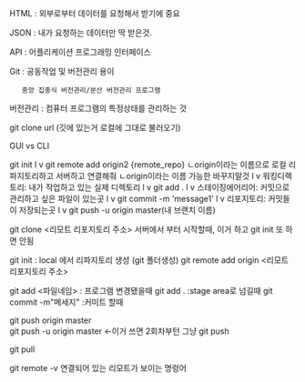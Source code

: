 HTML : 외부로부터 데이터를 요청해서 받기에 중요

JSON : 내가 요청하는 데이터만 딱 받은것.

API : 어플리케이션 프로그래밍 인터페이스

Git : 공동작업 및 버전관리 용이
      
       중앙 집중식 버전관리/분산 버전관리 프로그램		
      
		


버전관리 : 컴퓨터 프로그램의 특정상태를 관리하는 것


git clone url
(깃에 있는거 로컬에 그대로 불러오기)

GUI vs CLI


git init
l
v
git remote add origin2 {remote_repo}
ㄴorigin이라는 이름으로 로컬 리파지토리하고 서버하고 연결해줘 
ㄴorigin이라는 이름 가능한 바꾸지말것
l
v
워킹디렉토리: 내가 작업하고 있는 실제 디렉토리
l
v
git add .
 l
v
스테이징에어리어: 커밋으로 관리하고 싶은 파일이 있는곳
l
v
git commit -m 'message1'
l
v
리포지토리: 커밋들이 저장되는곳
l
v
git push -u origin master(내 브랜치 이름) 



git clone <리모트 리포지토리 주소> 
서버에서 부터 시작할때, 이거 하고 git init 또 하면 안됨

git init   :  local 에서 리파지토리 생성 (git 폴더생성)
git remote add origin <리모트 리포지토리 주소>

git add <파일네임>  : 프로그램 변경됐을때
git add . :stage area로 넘길때
git commit -m"메세지" :커미트 할때

git push origin master   
    git push -u origin master   <-이거 쓰면 2회차부턴 그냥 git push

git pull

git remote -v
연결되어 있는 리모트가 보이는 명령어


